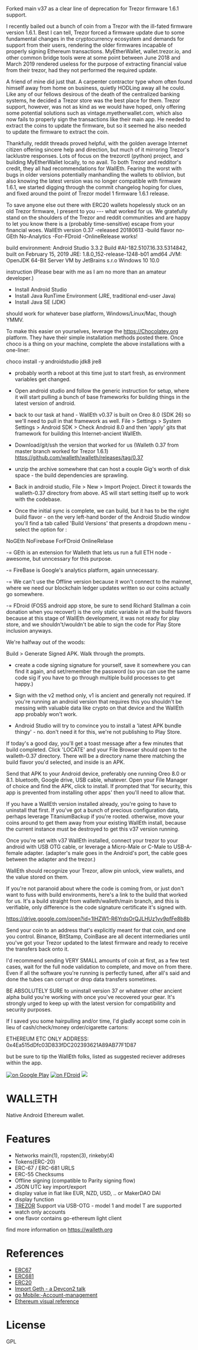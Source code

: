 Forked main v37 as a clear line of deprecation for Trezor firmware 1.6.1 support.

I recently bailed out a bunch of coin from a Trezor with the ill-fated firmware version 1.6.1. Best I can tell, Trezor forced a firmware update due to some fundamental changes in the cryptocurrency ecosystem and demands for support from their users, rendering the older firmwares incapable of properly signing Ethereum transactions. MyEtherWallet, wallet.trezor.io, and other common bridge tools were at some point between June 2018 and March 2019 rendered useless for the purpose of extracting financial value from their trezor, had they not performed the required update.

A friend of mine did just that. A carpenter contractor type whom often found himself away from home on business, quietly HODLing away all he could. Like any of our fellows desirous of the death of the centralized banking systems, he decided a Trezor store was the best place for them. Trezor support, however, was not as kind as we would have hoped, only offering some potential solutions such as vintage.myetherwallet.com, which also now fails to properly sign the transactions like their main app. He needed to extract the coins to update the firmware, but so it seemed he also needed to update the firmware to extract the coin.

Thankfully, reddit threads proved helpful, with the golden average Internet citizen offering sincere help and direction, but much of it mirroring Trezor's lacklustre responses. Lots of focus on the trezorctl (python) project, and building MyEtherWallet locally, to no avail. To both Trezor and redditor's credit, they all had recommendations for WallEth. Fearing the worst with bugs in older versions potentially manhandling the wallets to oblivion, but also knowing the latest version was no longer compatible with firmware 1.6.1, we started digging through the commit changelog hoping for clues, and fixed around the point of Trezor model 1 firmware 1.6.1 release. 

To save anyone else out there with ERC20 wallets hopelessly stuck on an old Trezor firmware, I present to you --- what worked for us. We gratefully stand on the shoulders of the Trezor and reddit communities and are happy to let you know there is a (probably time-sensitive) escape from your financial woes. WallEth version 0.37 -released 20180613 -build flavor no-GEth No-Analytics -For-FDroid -OnlineRelease works!


build environment:
Android Studio 3.3.2
Build #AI-182.5107.16.33.5314842, built on February 15, 2019
JRE: 1.8.0_152-release-1248-b01 amd64
JVM: OpenJDK 64-Bit Server VM by JetBrains s.r.o
Windows 10 10.0

instruction (Please bear with me as I am no more than an amateur developer.)
- Install Android Studio
- Install Java RunTime Environment (JRE, traditional end-user Java)
- Install Java SE (JDK)

should work for whatever base platform, Windows/Linux/Mac, though YMMV. 

To make this easier on yourselves, leverage the https://Chocolatey.org platform. They have their simple installation methods posted there.
Once choco is a thing on your machine,  complete the above installations with a one-liner:

choco install -y androidstudio jdk8 jre8  

- probably worth a reboot at this time just to start fresh, as environment variables get changed. 

- Open android studio and follow the generic instruction for setup, where it will start pulling a bunch of base frameworks for building things in the latest version of android.

- back to our task at hand - WallEth v0.37 is built on Oreo 8.0 (SDK 26) so we'll need to pull in that framework as well.
File > Settings > System Settings > Android SDK > Check Android 8.0 and then 'apply'  gits that framework for building this Internet-ancient WallEth.

- Download/git/ssh the version that worked for us (Walleth 0.37 from master branch worked for Trezor 1.6.1)
https://github.com/walleth/walleth/releases/tag/0.37

- unzip the archive somewhere that can host a couple Gig's worth of disk space - the build dependencies are sprawling. 

- Back in android studio, File > New > Import Project. Direct it towards the walleth-0.37 directory from above. AS will start setting itself up to work with the codebase. 

- Once the initial sync is complete, we can build, but it has to be the right build flavor - on the very left-hand border of the Android Studio window you'll find a tab called 'Build Versions' that presents a dropdown menu - select the option for :

NoGEth
NoFirebase
ForFDroid
OnlineRelase

-= GEth is an extension for Walleth that lets us run a full ETH node - awesome, but unncessary for this purpose. 

-= FireBase is Google's analytics platform, again unnecessary. 

-= We can't use the Offline version because it won't connect to the mainnet, where we need our blockchain ledger updates written so our coins actually go somewhere.

-= FDroid (FOSS android app store, be sure to send Richard Stallman a coin donation when you recover!) is the only static variable in all the build flavors because at this stage of WallEth development, it was not ready for play store, and we shouldn't/wouldn't be able to sign the code for Play Store inclusion anyways.  


We're halfway out of the woods:

Build > Generate Signed APK. Walk through the prompts.

- create a code signing signature for yourself, save it somewhere you can find it again, and set/remember the password (so you can use the same code sig if you have to go through multiple build processes to get happy.)


- Sign with the v2 method only, v1 is ancient and generally not required. If you're running an android version that requires this you shouldn't be messing with valuable data like crypto on that device and the WallEth app probably won't work.

- Android Studio will try to convince you to install a 'latest APK bundle thingy' - no. don't need it for this, we're not publishing to Play Store.

If today's a good day, you'll get a toast message after a few minutes that build completed. Click 'LOCATE' and your File Browser should open to the walleth-0.37 directory. There will be a directory name there matching the build flavor you'd selected, and inside is an APK. 

Send that APK to your Android device, preferably one running Oreo 8.0 or 8.1. bluetooth, Google drive, USB cable, whatever. Open your File Manager of choice and find the APK, click to install. If prompted that 'for security, this app is prevented from installing other apps' then you'll need to allow that.

If you have a WallEth version installed already, you're going to have to uninstall that first. If you've got a bunch of precious configuration data, perhaps leverage TitaniumBackup if you're rooted. otherwise, move your coins around to get them away from your existing WallEth install, because the current instance must be destroyed to get this v37 version running.

Once you're set with v37 WallEth installed, connect your trezor to your android with USB OTG cable, or leverage a Micro-Male or C-Male to USB-A-female adapter. (adapter's male goes in the Android's port, the cable goes between the adapter and the trezor.)


WallEth should recognize your Trezor, allow pin unlock, view wallets, and the value stored on them.

If you're not paranoid about where the code is coming from, or just don't want to fuss with build environments, here's a link to the build that worked for us. It's a build straight from walleth/walleth/main branch, and this is verifiable, only difference is the code signature certificate it's signed with. 

https://drive.google.com/open?id=1lHZW1-R6YrdsOrQJLHUz1yv9pfFe8b8b


Send your coin to an address that's explicitly meant for that coin, and one you control. Binance, BitStamp, CoinBase are all decent intermediaries until you've got your Trezor updated to the latest firmware and ready to receive the transfers back onto it. 

I'd recommend sending VERY SMALL amounts of coin at first, as a few test cases, wait for the full node validation to complete, and move on from there. Even if all the software you're running is perfectly tuned, after all's said and done the tubes can corrupt or drop data transfers sometimes.

BE ABSOLUTELY SURE to uninstall version 37 or whatever other ancient alpha build you're working with once you've recovered your gear. It's strongly urged to keep up with the latest version for compatibility and security purposes. 


If I saved you some hairpulling and/or time, I'd gladly accept some coin in lieu of cash/check/money order/cigarette cartons:

ETHEREUM ETC ONLY ADDRESS: 0x4Ea515dDfc03D833fDC202393621A89AB77F1D87

but be sure to tip the WallEth folks, listed as suggested reciever addreses within the app. 




[![on Google Play](https://ligi.de/img/play_badge.png)](https://play.google.com/store/apps/details?id=org.walleth)
[![on FDroid](https://ligi.de/img/fdroid_badge.png)](https://f-droid.org/repository/browse/?fdid=org.walleth)
![](https://github.com/ligi/walleth/blob/master/assets/1024x500.png)

WALLΞTH
=======

Native Android Ethereum wallet.

Features
========

 - Networks main(1), ropsten(3), rinkeby(4)
 - Tokens(ERC-20)
 - ERC-67 / ERC-681 URLS
 - ERC-55 Checksums
 - Offline signing (compatible to Parity signing flow)
 - JSON UTC key import/export
 - display value in fiat like EUR, NZD, USD, .. or MakerDAO DAI 
 - display function 
 - [TREZOR](https://trezor.io/?a=walleth.org) Support via USB-OTG - model 1 and model T are supported
 - watch only accounts 
 - one flavor contains go-ethereum light client

find more information on https://walleth.org

References
==========

* [ERC67](https://github.com/ethereum/EIPs/issues/67)
* [ERC681](https://eips.ethereum.org/EIPS/eip-681)
* [ERC20](https://eips.ethereum.org/EIPS/eip-20)
* [Import Geth - a Devcon2 talk](https://ethereum.karalabe.com/talks/2016-devcon.html#1)
* [go Mobile:-Account-management](https://github.com/ethereum/go-ethereum/wiki/Mobile:-Account-management)
* [Ethereum visual reference](https://www.ethereum.org/images/logos/Ethereum_Visual_Identity_1.0.0.pdf)

License
=======

GPL
